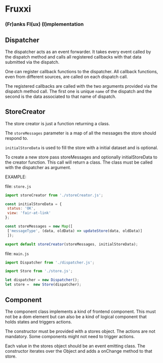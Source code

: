 # Fruxxi

### (Fr)anks Fl(ux) (I)mplementation

## Dispatcher
The dispatcher acts as an event forwarder.
It takes every event called by the dispatch method and
calls all registered callbacks with that data submitted via the dispatch.

One can register callback functions to the dispatcher.
All callback functions, even from different sources,
are called on each dispatch call.

The registered callbacks are called with the two arguments provided via
the dispatch method call. The first one is unique `name` of the
dispatch and the second is the data associated to that name of dispatch.

## StoreCreator

The store creator is just a function returning a class.

The `storeMessages` parameter is a map of all the messages
the store should respond to.

`initialStoreData` is used to fill the store with a initial
dataset and is optional.

To create a new store pass storeMessages and optionally initialStoreData
to the creator function. This call will return a class. The class must be
called with the dispatcher as argument.

EXAMPLE:

file: `store.js`
```js
import storeCreator from './storeCreator.js';

const initialStoreData = {
 status: 'OK',
 view: 'fair-at-link'
};

const storeMessages = new Map([
 ['messageType', (data, oldData) => updateStore(data, oldData)]
 ]);

export default storeCreator(storeMessages, initialStoreData);
```

file: `main.js`
```js
import Dispatcher from './dispatcher.js';

import Store from './store.js';

let dispatcher = new Dispatcher();
let store =  new Store(dispatcher);
```

## Component

The component class implements a kind of frontend component.
This must not be a dom element but can also be a kind of logical component
that holds states and triggers actions.

The constructor must be provided
with a stores object. The actions are not mandatory.
Some components might not need to trigger actions.

Each value in the stores object should be an event emitting class.
The constructor iterates over the Object and adds a onChange
method to that store.
